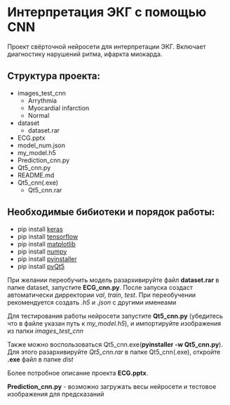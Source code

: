 # Интерпретация ЭКГ с помощью CNN
Проект свёрточной нейросети для интерпретации ЭКГ. Включает диагностику нарушений ритма, ифаркта миокарда.

## Структура проекта:
- images_test_cnn
  - Arrythmia
  - Myocardial infarction
  - Normal
- dataset
  - dataset.rar
- ECG.pptx
- model_num.json
- my_model.h5
- Prediction_cnn.py
- Qt5_cnn.py
- README.md
- Qt5_cnn(.exe)
  - Qt5_cnn.rar

## Необходимые бибиотеки и порядок работы:
- pip install [keras](https://keras.io)
- pip install [tensorflow](https://www.tensorflow.org)
- pip install [matplotlib](https://matplotlib.org)
- pip install [numpy](https://numpy.org)
- pip install [pyinstaller](https://www.pyinstaller.org)
- pip install [pyQt5](https://pypi.org/project/PyQt5/)

При желании переобучить модель разархивируйте файл **dataset.rar** в папке dataset, запустите **ECG_cnn.py**. После запуска создаст автоматически дирректории *val*, *train*, *test*. При переобучении рекомендуется создать *.h5* и *.json* с другими именеами

Для тестирования работы нейросети запустите **Qt5_cnn.py** (убедитесь что в файле указан путь к *my_model.h5*), и импортируйте изображения из папки *images_test_cnn*

Также можно воспользоваться Qt5_cnn.exe(**pyinstaller -w Qt5_cnn.py**). Для этого разархивируйте *Qt5_cnn.rar* в папке Qt5_cnn(.exe), откройте **.exe** файл в папке *dist*

Более потробное описание проекта **ECG.pptx**.

**Prediction_cnn.py** - возможно загружать весы нейросети и тестовое изображения для предсказаний


